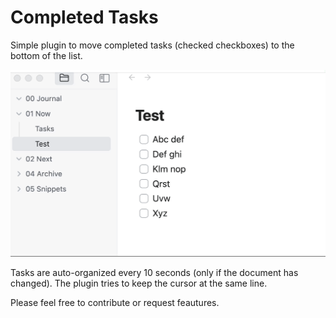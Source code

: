 # Completed Tasks

Simple plugin to move completed tasks (checked checkboxes) to the bottom of the list.

![Demo](https://raw.githubusercontent.com/mgussekloo/obsidian-completedtasks/master/demo.gif)

Tasks are auto-organized every 10 seconds (only if the document has changed).
The plugin tries to keep the cursor at the same line.

Please feel free to contribute or request feautures.
